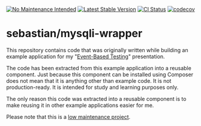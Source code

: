 [![No Maintenance Intended](https://unmaintained.tech/badge.svg)](https://unmaintained.tech/)
[![Latest Stable Version](https://poser.pugx.org/sebastian/mysqli-wrapper/v)](https://packagist.org/packages/sebastian/mysqli-wrapper)
[![CI Status](https://github.com/sebastianbergmann/mysqli-wrapper/workflows/CI/badge.svg)](https://github.com/sebastianbergmann/mysqli-wrapper/actions)
[![codecov](https://codecov.io/gh/sebastianbergmann/mysqli-wrapper/branch/main/graph/badge.svg)](https://codecov.io/gh/sebastianbergmann/mysqli-wrapper)

# sebastian/mysqli-wrapper

This repository contains code that was originally written while building an example application for my
"[Event-Based Testing](https://thephp.cc/presentations/testable-database-interaction?ref=github)" presentation.

The code has been extracted from this example application into a reusable component. Just because
this component can be installed using Composer does not mean that it is anything  other than example
code. It is not production-ready. It is intended for study and learning purposes only.

The only reason this code was extracted into a reusable component is to make reusing it in other
example applications easier for me.

Please note that this is a [low maintenance project](https://github.com/sebastianbergmann/mysqli-wrapper/blob/main/.github/CONTRIBUTING.md#low-maintenance-project).
